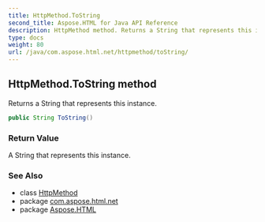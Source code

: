 ```yaml
---
title: HttpMethod.ToString
second_title: Aspose.HTML for Java API Reference
description: HttpMethod method. Returns a String that represents this instance
type: docs
weight: 80
url: /java/com.aspose.html.net/httpmethod/toString/
---
```

## HttpMethod.ToString method

Returns a String that represents this instance.

```java
public String ToString()
```

### Return Value

A String that represents this instance.

### See Also

* class [HttpMethod](../)
* package [com.aspose.html.net](../../httpmethod/)
* package [Aspose.HTML](../../../)

